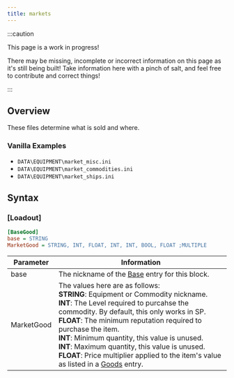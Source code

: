 ```yaml
---
title: markets
---
```


:::caution

This page is a work in progress!

There may be missing, incomplete or incorrect information on this page as it's still being built! Take information here with a pinch of salt, and feel free to contribute and correct things!

:::

## Overview

These files determine what is sold and where.

### Vanilla Examples

* `DATA\EQUIPMENT\market_misc.ini`
* `DATA\EQUIPMENT\market_commodities.ini`
* `DATA\EQUIPMENT\market_ships.ini`

## Syntax

### [Loadout]

```ini
[BaseGood]
base = STRING
MarketGood = STRING, INT, FLOAT, INT, INT, BOOL, FLOAT ;MULTIPLE
```

| Parameter  | Information                                                                                                                                                                                                                                                                                                                                                                                                                                                                  |
| ---------- | ---------------------------------------------------------------------------------------------------------------------------------------------------------------------------------------------------------------------------------------------------------------------------------------------------------------------------------------------------------------------------------------------------------------------------------------------------------------------------- |
| base       | The nickname of the [Base](./bases.md) entry for this block.                                                                                                                                                                                                                                                                                                                                                                                                                 |
| MarketGood | The values here are as follows: <br /> **STRING**: Equipment or Commodity nickname.<br /> **INT**: The Level required to purcahse the commodity. By default, this only works in SP.<br />**FLOAT**: The minimum reputation required to purchase the item.<br />**INT**: Minimum quantity, this value is unused.<br />**INT**: Maximum quantity, this value is unused.<br />**FLOAT**: Price multiplier applied to the item's value as listed in a [Goods](./goods.md) entry. |